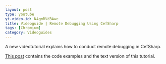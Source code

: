 ```yaml
---
layout: post
type: youtube
yt-video-id: N4gmRVd3Awc
title: Videoguide | Remote Debugging Using CefSharp
tags: [Chromium]
category: Videoguides
---
```

A new videotutorial explains how to conduct remote debugging in CefSharp.

[This post](http://www.cefsharptutorials.com/Configuring-and-Using-Remote-Debugging-via-CefSharp/) contains the code examples and the text version of this tutorial.
